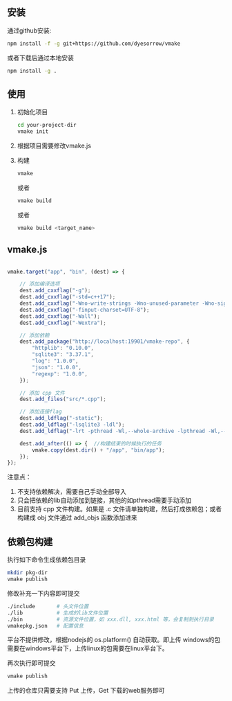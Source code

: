 
## 安装
通过github安装:
```sh
npm install -f -g git+https://github.com/dyesorrow/vmake
```
或者下载后通过本地安装
```sh
npm install -g .
```

## 使用

1. 初始化项目
    ```sh
    cd your-project-dir
    vmake init
    ```
2. 根据项目需要修改vmake.js

3. 构建
    ```sh
    vmake
    ```
    或者 
    ```sh
    vmake build 
    ```
    或者 
    ```sh
    vmake build <target_name>
    ```
## vmake.js
```js

vmake.target("app", "bin", (dest) => {

    // 添加编译选项
    dest.add_cxxflag("-g");
    dest.add_cxxflag("-std=c++17");
    dest.add_cxxflag("-Wno-write-strings -Wno-unused-parameter -Wno-sign-compare -Wno-format-security");
    dest.add_cxxflag("-finput-charset=UTF-8");
    dest.add_cxxflag("-Wall");
    dest.add_cxxflag("-Wextra");

    // 添加依赖
    dest.add_package("http://localhost:19901/vmake-repo", {
        "httplib": "0.10.0",
        "sqlite3": "3.37.1",
        "log": "1.0.0",
        "json": "1.0.0",
        "regexp": "1.0.0",
    });

    // 添加 cpp 文件
    dest.add_files("src/*.cpp");

    // 添加连接flag
    dest.add_ldflag("-static");
    dest.add_ldflag("-lsqlite3 -ldl");
    dest.add_ldflag("-lrt -pthread -Wl,--whole-archive -lpthread -Wl,--no-whole-archive");

    dest.add_after(() => {  //构建结束的时候执行的任务
        vmake.copy(dest.dir() + "/app", "bin/app");
    });
});

```

注意点：
1. 不支持依赖解决，需要自己手动全部导入
2. 只会把依赖的lib自动添加到链接，其他的如pthread需要手动添加
3. 目前支持 cpp 文件构建。如果是 .c 文件请单独构建，然后打成依赖包；或者构建成 obj 文件通过 add_objs 函数添加进来


## 依赖包构建

执行如下命令生成依赖包目录
```sh
mkdir pkg-dir
vmake publish
```

修改补充一下内容即可提交
```sh
./include       # 头文件位置
./lib           # 生成的lib文件位置
./bin           # 资源文件位置，如 xxx.dll, xxx.html 等，会复制到执行目录
vmakepkg.json   # 配置信息
```
平台不提供修改，根据nodejs的 os.platform() 自动获取。即上传 windows的包需要在windows平台下，上传linux的包需要在linux平台下。

再次执行即可提交
```sh
vmake publish
```

上传的仓库只需要支持 Put 上传，Get 下载的web服务即可